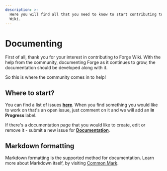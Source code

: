 ```yaml
---
description: >-
  Here you will find all that you need to know to start contributing to Forge
  Wiki.
---
```


# Documenting

First of all, thank you for your interest in contributing to Forge Wiki. With the help from the community, documenting Forge as it continues to grow, the documentation should be developed along with it.&#x20;



So this is where the community comes in to help!

## Where to start?

You can find a list of issues [**here**](https://github.com/forgewiki/forgewiki/issues). When you find something you would like to work on that's an open issue, just comment on it and we will add an **In Progress** label.&#x20;



If there's a documentation page that you would like to create, edit or remove it - submit a new issue for [**Documentation**](https://github.com/forgewiki/forgewiki/issues/new?assignees=\&labels=documentation\&template=documentation.md\&title=).

## Markdown formatting

Markdown formatting is the supported method for documentation. Learn more about Markdown itself, by visiting [Common Mark](https://commonmark.org/help/).

